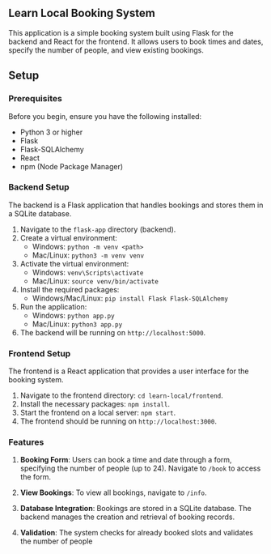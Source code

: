 ## Learn Local Booking System

This application is a simple booking system built using Flask for the backend and React for the frontend. It allows users to book times and dates, specify the number of people, and view existing bookings.

## Setup

### Prerequisites

Before you begin, ensure you have the following installed:
- Python 3 or higher
- Flask
- Flask-SQLAlchemy
- React
- npm (Node Package Manager)

### Backend Setup

The backend is a Flask application that handles bookings and stores them in a SQLite database.

1. Navigate to the `flask-app` directory (backend).
2. Create a virtual environment:
   - Windows: `python -m venv <path>`
   - Mac/Linux: `python3 -m venv venv`
3. Activate the virtual environment:
   - Windows: `venv\Scripts\activate`
   - Mac/Linux: `source venv/bin/activate`
4. Install the required packages:
   - Windows/Mac/Linux: `pip install Flask Flask-SQLAlchemy`
5. Run the application:
   - Windows: `python app.py`
   - Mac/Linux: `python3 app.py`
6. The backend will be running on `http://localhost:5000`.

### Frontend Setup

The frontend is a React application that provides a user interface for the booking system.

1. Navigate to the frontend directory: `cd learn-local/frontend`.
2. Install the necessary packages: `npm install`.
3. Start the frontend on a local server: `npm start`.
4. The frontend should be running on `http://localhost:3000`.

### Features

1. **Booking Form**: Users can book a time and date through a form, specifying the number of people (up to 24). Navigate to `/book` to access the form.

2. **View Bookings**: To view all bookings, navigate to `/info`.

3. **Database Integration**: Bookings are stored in a SQLite database. The backend manages the creation and retrieval of booking records.

4. **Validation**: The system checks for already booked slots and validates the number of people
